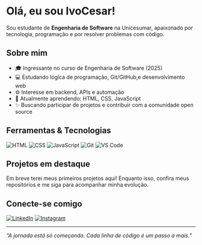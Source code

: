 # Olá, eu sou IvoCesar!

Sou estudante de **Engenharia de Software** na Unicesumar, apaixonado por tecnologia, programação e por resolver problemas com código.

## Sobre mim

- 🎓 Ingressante no curso de Engenharia de Software (2025)
- 💻 Estudando lógica de programação, Git/GitHub,e desenvolvimento web
- ⚙️ Interesse em backend, APIs e automação
- 🌱 Atualmente aprendendo: HTML, CSS, JavaScript
- ✨ Buscando participar de projetos e contribuir com a comunidade open source

## Ferramentas & Tecnologias
![HTML](https://img.shields.io/badge/-HTML5-05122A?style=flat&logo=html5)
![CSS](https://img.shields.io/badge/-CSS3-05122A?style=flat&logo=css3)
![JavaScript](https://img.shields.io/badge/-JavaScript-05122A?style=flat&logo=javascript)
![Git](https://img.shields.io/badge/-Git-05122A?style=flat&logo=git)
![VS Code](https://img.shields.io/badge/-VSCode-05122A?style=flat&logo=visual-studio-code)

## Projetos em destaque
Em breve terei meus primeiros projetos aqui! Enquanto isso, confira meus repositórios e me siga para acompanhar minha evolução.

## Conecte-se comigo
[![LinkedIn](https://img.shields.io/badge/-LinkedIn-blue?style=flat&logo=linkedin)](https://www.linkedin.com/in/IvoLima)
[![Instagram](https://img.shields.io/badge/-Instagram-purple?style=flat&logo=instagram)](https://www.instagram.com/eu.ivo)

---

*“A jornada está só começando. Cada linha de código é um passo a mais.”*
